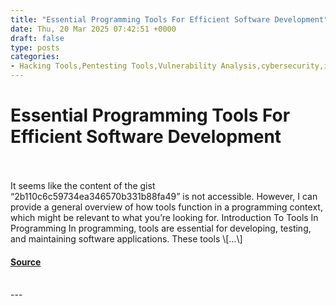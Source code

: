 ```yaml
---
title: "Essential Programming Tools For Efficient Software Development"
date: Thu, 20 Mar 2025 07:42:51 +0000
draft: false
type: posts
categories: 
- Hacking Tools,Pentesting Tools,Vulnerability Analysis,cybersecurity,informationsecurity,kalilinux,kalilinuxtools
---
```

# Essential Programming Tools For Efficient Software Development

<br/>

<br/>
It seems like the content of the gist “2b110c6c59734ea346570b331b88fa49” is not accessible. However, I can provide a general overview of how tools function in a programming context, which might be relevant to what you’re looking for. Introduction To Tools In Programming In programming, tools are essential for developing, testing, and maintaining software applications. These tools \[…\]

#### [Source](https://kalilinuxtutorials.com/essential-programming-tools-for-efficient-software-development/)

<br/>
---
